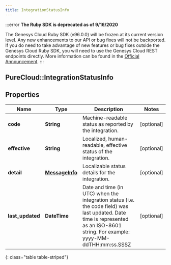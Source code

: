 ```yaml
---
title: IntegrationStatusInfo
---
```


:::error
**The Ruby SDK is deprecated as of 9/16/2020**

The Genesys Cloud Ruby SDK (v96.0.0) will be frozen at its current version level. Any new enhancements to our API or bug fixes will not be backported. If you do need to take advantage of new features or bug fixes outside the Genesys Cloud Ruby SDK, you will need to use the Genesys Cloud REST endpoints directly. More information can be found in the [Official Announcement](https://developer.mypurecloud.com/forum/t/announcement-genesys-cloud-ruby-sdk-end-of-life/8850).
:::


## PureCloud::IntegrationStatusInfo

## Properties

|Name | Type | Description | Notes|
|------------ | ------------- | ------------- | -------------|
| **code** | **String** | Machine-readable status as reported by the integration. | [optional] |
| **effective** | **String** | Localized, human-readable, effective status of the integration. | [optional] |
| **detail** | [**MessageInfo**](MessageInfo.html) | Localizable status details for the integration. | [optional] |
| **last_updated** | **DateTime** | Date and time (in UTC) when the integration status (i.e. the code field) was last updated. Date time is represented as an ISO-8601 string. For example: yyyy-MM-ddTHH:mm:ss.SSSZ | [optional] |
{: class="table table-striped"}


